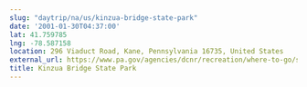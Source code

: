 ```yaml
---
slug: "daytrip/na/us/kinzua-bridge-state-park"
date: '2001-01-30T04:37:00'
lat: 41.759785
lng: -78.587158
location: 296 Viaduct Road, Kane, Pennsylvania 16735, United States
external_url: https://www.pa.gov/agencies/dcnr/recreation/where-to-go/state-parks/find-a-park/kinzua-bridge-state-park.html
title: Kinzua Bridge State Park
---
```



